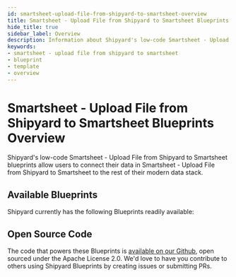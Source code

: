 ```yaml
---
id: smartsheet-upload-file-from-shipyard-to-smartsheet-overview
title: Smartsheet - Upload File from Shipyard to Smartsheet Blueprints Overview
hide_title: true
sidebar_label: Overview
description: Information about Shipyard's low-code Smartsheet - Upload File from Shipyard to Smartsheet templates.
keywords:
- smartsheet - upload file from shipyard to smartsheet
- blueprint
- template
- overview
---
```


# Smartsheet - Upload File from Shipyard to Smartsheet Blueprints Overview

Shipyard's low-code Smartsheet - Upload File from Shipyard to Smartsheet blueprints allow users to connect their data in Smartsheet - Upload File from Shipyard to Smartsheet to the rest of their modern data stack.

## Available Blueprints
Shipyard currently has the following Blueprints readily available: 

## Open Source Code
The code that powers these Blueprints is [available on our Github](None), open sourced under the Apache License 2.0. We'd love to have you contribute to others using Shipyard Blueprints by creating issues or submitting PRs.
